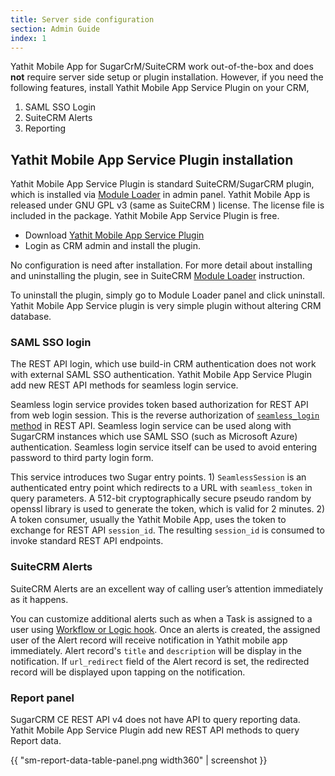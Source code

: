 ```yaml
---
title: Server side configuration
section: Admin Guide
index: 1
---
```


Yathit Mobile App for SugarCrM/SuiteCRM work out-of-the-box and does **not** require server side setup or plugin installation. However, if you need the following features, install Yathit Mobile App Service Plugin on your CRM,

1. SAML SSO Login
1. SuiteCRM Alerts
1. Reporting

## Yathit Mobile App Service Plugin installation

Yathit Mobile App Service Plugin is standard SuiteCRM/SugarCRM plugin, which is installed via [Module Loader](https://docs.suitecrm.com/admin/administration-panel/developer-tools/#_module_loader) in admin panel. Yathit Mobile App is released under GNU GPL v3 (same as SuiteCRM ) license. The license file is included in the package. Yathit Mobile App Service Plugin is free.

* Download [Yathit Mobile App Service Plugin](https://yathit-assets.storage.googleapis.com/code/yathit_mobile_app_plugin.zip)
* Login as CRM admin and install the plugin. 

No configuration is need after installation. For more detail about installing and uninstalling the plugin, see in SuiteCRM [Module Loader](https://docs.suitecrm.com/admin/administration-panel/developer-tools/#_module_loader) instruction.

To uninstall the plugin, simply go to Module Loader panel and click uninstall. Yathit Mobile App Service plugin is very simple plugin without altering CRM database. 

### SAML SSO login 

The REST API login, which use build-in CRM authentication does not work with external SAML SSO authentication. Yathit Mobile App Service Plugin add new REST API methods for seamless login service.

Seamless login service provides token based authorization for REST API from web login session. This is the reverse authorization of [`seamless_login` method](https://docs.suitecrm.com/developer/api/api-v4.1-methods/#_seamless_login) in REST API. Seamless login service can be used along with SugarCRM instances which use SAML SSO (such as Microsoft Azure) authentication. Seamless login service itself can be used to avoid entering password to third party login form.

This service introduces two Sugar entry points. 1) `SeamlessSession` is an authenticated entry point which redirects to a URL with  `seamless_token` in query parameters. A 512-bit cryptographically secure pseudo random by openssl library is used to generate the token, which is valid for 2 minutes. 2) A token consumer, usually the Yathit Mobile App, uses the token to exchange for REST API `session_id`. The resulting `session_id` is consumed to invoke standard REST API endpoints.

### SuiteCRM Alerts

SuiteCRM Alerts are an excellent way of calling user’s attention immediately as it happens. 

You can customize additional alerts such as when a Task is assigned to a user using [Workflow or Logic hook](https://community.suitecrm.com/t/how-to-create-notifications-by-using-workflows-logic-hooks/70809). Once an alerts is created, the assigned user of the Alert record will receive notification in Yathit mobile app immediately. Alert record's `title` and `description` will be display in the notification. If `url_redirect` field of the Alert record is set, the redirected record will be displayed upon tapping on the notification.

### Report panel

SugarCRM CE REST API v4 does not have API to query reporting data. Yathit Mobile App Service Plugin add new REST API methods to query Report data.

{{ "sm-report-data-table-panel.png width360" | screenshot }}


